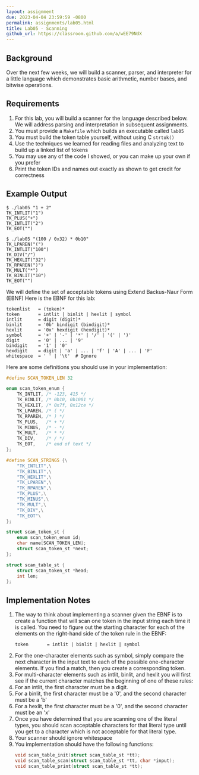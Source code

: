 ```yaml
---
layout: assignment
due: 2023-04-04 23:59:59 -0800
permalink: assignments/lab05.html
title: Lab05 - Scanning
github_url: https://classroom.github.com/a/wEE79NdX
---
```


## Background

Over the next few weeks, we will build a scanner, parser, and interpreter for a little language which demonstrates basic arithmetic, number bases, and bitwise operations.

## Requirements

1. For this lab, you will build a scanner for the language described below. We will address parsing and interpretation in subsequent assignments.
1. You must provide a `Makefile` which builds an executable called `lab05`
1. You must build the token table yourself, without using C `strtok()`
1. Use the techniques we learned for reading files and analyzing text to build up a linked list of tokens
1. You may use any of the code I showed, or you can make up your own if you prefer
1. Print the token IDs and names out exactly as shown to get credit for correctness

## Example Output

```
$ ./lab05 "1 + 2"
TK_INTLIT("1")
TK_PLUS("+")
TK_INTLIT("2")
TK_EOT("")

$ ./lab05 "(100 / 0x32) * 0b10"
TK_LPAREN("(")
TK_INTLIT("100")
TK_DIV("/")
TK_HEXLIT("32")
TK_RPAREN(")")
TK_MULT("*")
TK_BINLIT("10")
TK_EOT("")
```

We will define the set of acceptable tokens using Extend Backus-Naur Form (EBNF)
Here is the EBNF for this lab:
```
tokenlist   = (token)*
token       = intlit | binlit | hexlit | symbol 
intlit      = digit (digit)*
binlit      = '0b' bindigit (bindigit)*
hexlit      = '0x' hexdigit (hexdigit)*
symbol      = '+' | '-' | '*' | '/' | '(' | ')'
digit       = '0' | ... | '9'
bindigit    = '1' | '0'
hexdigit    = digit | 'a' | ... | 'f' | 'A' | ... | 'F'
whitespace  = ' ' | '\t'  # Ignore
```

Here are some definitions you should use in your implementation:
```c
#define SCAN_TOKEN_LEN 32

enum scan_token_enum {
    TK_INTLIT, /* -123, 415 */
    TK_BINLIT, /* 0b10, 0b1001 */
    TK_HEXLIT, /* 0x7f, 0x12ce */
    TK_LPAREN, /* ( */
    TK_RPAREN, /* ) */
    TK_PLUS,   /* + */
    TK_MINUS,  /* - */
    TK_MULT,   /* * */
    TK_DIV,    /* / */
    TK_EOT,    /* end of text */
};

#define SCAN_STRINGS {\
    "TK_INTLIT",\
    "TK_BINLIT",\
    "TK_HEXLIT",\
    "TK_LPAREN",\
    "TK_RPAREN",\
    "TK_PLUS",\
    "TK_MINUS",\
    "TK_MULT",\
    "TK_DIV",\
    "TK_EOT"\
};

struct scan_token_st {
    enum scan_token_enum id;
    char name[SCAN_TOKEN_LEN];
    struct scan_token_st *next;
};

struct scan_table_st {
    struct scan_token_st *head;
    int len;
};
```

## Implementation Notes

1. The way to think about implementing a scanner given the EBNF is to create a function that will scan one token in the input string each time it is called. You need to figure out the starting character for each of the elements on the right-hand side of the token rule in the EBNF:
    ```
    token       = intlit | binlit | hexlit | symbol
    ```
1. For the one-character elements such as symbol, simply compare the next character in the input text to each of the possible one-character elements. If you find a match, then you create a corresponding token.
1. For multi-character elements such as intlit, binlit, and hexlit you will first see if the current character matches the beginning of one of these rules:
1. For an intlit, the first character must be a digit.
1. For a binlit, the first character must be a '0', and the second character must be a 'b'
1. For a hexlit, the first character must be a '0', and the second character must be an 'x'
1. Once you have determined that you are scanning one of the literal types, you should scan acceptable characters for that literal type until you get to a character which is not acceptable for that literal type.
1. Your scanner should ignore whitespace
1. You implementation should have the following functions:
    ```c
    void scan_table_init(struct scan_table_st *tt);
    void scan_table_scan(struct scan_table_st *tt, char *input);
    void scan_table_print(struct scan_table_st *tt);
    ```

